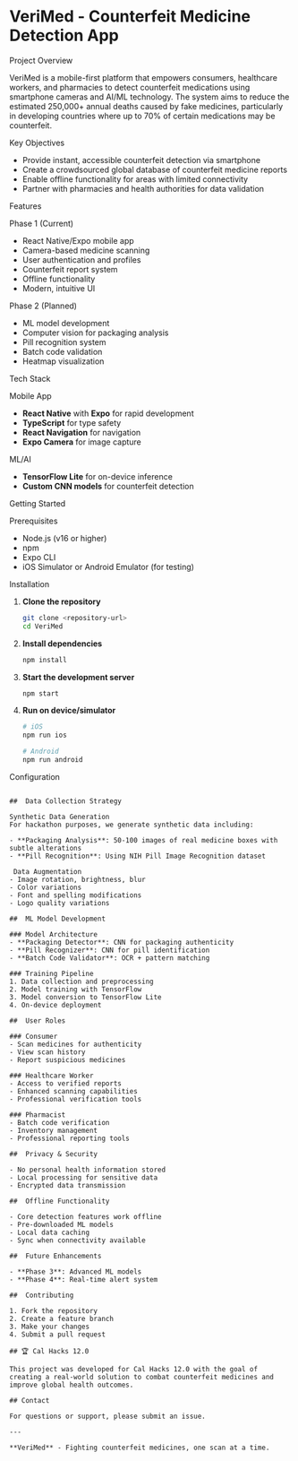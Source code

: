 # VeriMed - Counterfeit Medicine Detection App

 Project Overview

VeriMed is a mobile-first platform that empowers consumers, healthcare workers, and pharmacies to detect counterfeit medications using smartphone cameras and AI/ML technology. The system aims to reduce the estimated 250,000+ annual deaths caused by fake medicines, particularly in developing countries where up to 70% of certain medications may be counterfeit.

Key Objectives

- Provide instant, accessible counterfeit detection via smartphone
- Create a crowdsourced global database of counterfeit medicine reports
- Enable offline functionality for areas with limited connectivity
- Partner with pharmacies and health authorities for data validation

 Features

 Phase 1 (Current)
-  React Native/Expo mobile app
-  Camera-based medicine scanning
-  User authentication and profiles
-  Counterfeit report system
-  Offline functionality
-  Modern, intuitive UI

 Phase 2 (Planned)
-  ML model development
-  Computer vision for packaging analysis
-  Pill recognition system
-  Batch code validation
-  Heatmap visualization

 Tech Stack

 Mobile App
- **React Native** with **Expo** for rapid development
- **TypeScript** for type safety
- **React Navigation** for navigation
- **Expo Camera** for image capture

 ML/AI
- **TensorFlow Lite** for on-device inference
- **Custom CNN models** for counterfeit detection

 Getting Started

 Prerequisites
- Node.js (v16 or higher)
- npm
- Expo CLI
- iOS Simulator or Android Emulator (for testing)

 Installation

1. **Clone the repository**
   ```bash
   git clone <repository-url>
   cd VeriMed
   ```

2. **Install dependencies**
   ```bash
   npm install
   ```

3. **Start the development server**
   ```bash
   npm start
   ```

4. **Run on device/simulator**
   ```bash
   # iOS
   npm run ios
   
   # Android
   npm run android
   ```

 Configuration
```

##  Data Collection Strategy

Synthetic Data Generation
For hackathon purposes, we generate synthetic data including:

- **Packaging Analysis**: 50-100 images of real medicine boxes with subtle alterations
- **Pill Recognition**: Using NIH Pill Image Recognition dataset

 Data Augmentation
- Image rotation, brightness, blur
- Color variations
- Font and spelling modifications
- Logo quality variations

##  ML Model Development

### Model Architecture
- **Packaging Detector**: CNN for packaging authenticity
- **Pill Recognizer**: CNN for pill identification
- **Batch Code Validator**: OCR + pattern matching

### Training Pipeline
1. Data collection and preprocessing
2. Model training with TensorFlow
3. Model conversion to TensorFlow Lite
4. On-device deployment

##  User Roles

### Consumer
- Scan medicines for authenticity
- View scan history
- Report suspicious medicines

### Healthcare Worker
- Access to verified reports
- Enhanced scanning capabilities
- Professional verification tools

### Pharmacist
- Batch code verification
- Inventory management
- Professional reporting tools

##  Privacy & Security

- No personal health information stored
- Local processing for sensitive data
- Encrypted data transmission

##  Offline Functionality

- Core detection features work offline
- Pre-downloaded ML models
- Local data caching
- Sync when connectivity available

##  Future Enhancements

- **Phase 3**: Advanced ML models
- **Phase 4**: Real-time alert system

##  Contributing

1. Fork the repository
2. Create a feature branch
3. Make your changes
4. Submit a pull request

## 🏆 Cal Hacks 12.0

This project was developed for Cal Hacks 12.0 with the goal of creating a real-world solution to combat counterfeit medicines and improve global health outcomes.

## Contact

For questions or support, please submit an issue.

---

**VeriMed** - Fighting counterfeit medicines, one scan at a time. 

